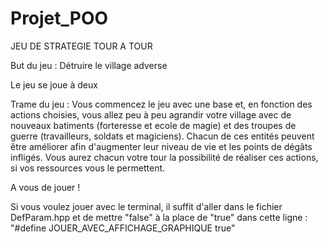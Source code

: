 # Projet_POO

JEU DE STRATEGIE TOUR A TOUR

But du jeu : Détruire le village adverse

Le jeu se joue à deux

Trame du jeu : 
Vous commencez le jeu avec une base et, en fonction des actions choisies, vous allez peu à peu agrandir votre village avec de nouveaux batiments (forteresse et ecole de magie) et des troupes de guerre (travailleurs, soldats et magiciens). Chacun de ces entités peuvent être améliorer afin d'augmenter leur niveau de vie et les points de dégâts infligés.
Vous aurez chacun votre tour la possibilité de réaliser ces actions, si vos ressources vous le permettent.

A vous de jouer !

Si vous voulez jouer avec le terminal, il suffit d'aller dans le fichier DefParam.hpp et de mettre "false" à la place de "true" dans cette ligne : "#define JOUER_AVEC_AFFICHAGE_GRAPHIQUE true"